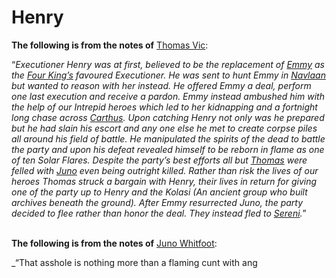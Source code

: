 # Henry
**The following is from the notes of** [Thomas Vic](../../Player%20Characters/Thomas%20Vic.md):

“_Executioner Henry was at first, believed to be the replacement of_ [_Emmy_](../../Player%20Characters/Emmy%20Crystalridge.md) _as the_ [_Four King’s_](../../Groups/Kings%20of%20Sereni.md) _favoured Executioner. He was sent to hunt Emmy in_ [_Navlaan_](../../Locations/Carthus/Navlaan) _but wanted to reason with her instead. He offered Emmy a deal, perform one last execution and receive a pardon. Emmy instead ambushed him with the help of our Intrepid heroes which led to her kidnapping and a fortnight long chase across_ [_Carthus_](../../Locations/Carthus.md)_. Upon catching Henry not only was he prepared but he had slain his escort and any one else he met to create corpse piles all around his field of battle. He manipulated the spirits of the dead to battle the party and upon his defeat revealed himself to be reborn in flame as one of ten Solar Flares. Despite the party’s best efforts all but_ [_Thomas_](../../Player%20Characters/Thomas%20Vic.md) _were felled with_ [_Juno_](../../Player%20Characters/Juno%20Whitfoot.md) _even being outright killed. Rather than risk the lives of our heroes Thomas struck a bargain with Henry, their lives in return for giving one of the party up to Henry and the Kolasi (An ancient group who built archives beneath the ground). After Emmy resurrected Juno, the party decided to flee rather than honor the deal. They instead fled to_ [_Sereni_](../../Locations/Carthus/Sereni)_._”  
 

**The following is from the notes of** [Juno Whitfoot](../../Player%20Characters/Juno%20Whitfoot.md):

_“That asshole is nothing more than a flaming cunt with ang